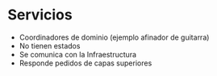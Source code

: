 # Servicios

* Coordinadores de dominio (ejemplo afinador de guitarra)
* No tienen estados
* Se comunica con la Infraestructura
* Responde pedidos de capas superiores